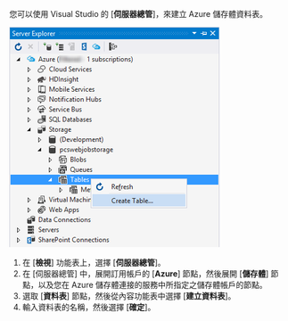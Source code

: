 您可以使用 Visual Studio 的 [**伺服器總管**]，來建立 Azure 儲存體資料表。

![伺服器總管資料表][Image1]

1. 在 [**檢視**] 功能表上，選擇 [**伺服器總管**]。
2. 在 [伺服器總管] 中，展開訂用帳戶的 [**Azure**] 節點，然後展開 [**儲存體**] 節點，以及您在 Azure 儲存體連接的服務中所指定之儲存體帳戶的節點。
3. 選取 [**資料表**] 節點，然後從內容功能表中選擇 [**建立資料表**]。
4. 輸入資料表的名稱，然後選擇 [**確定**]。   

[Image1]: ./media/vs-storage-getting-started-tables-include/vs-storage-create-tables-in-Server-Explorer.png

<!---HONumber=Oct15_HO3-->